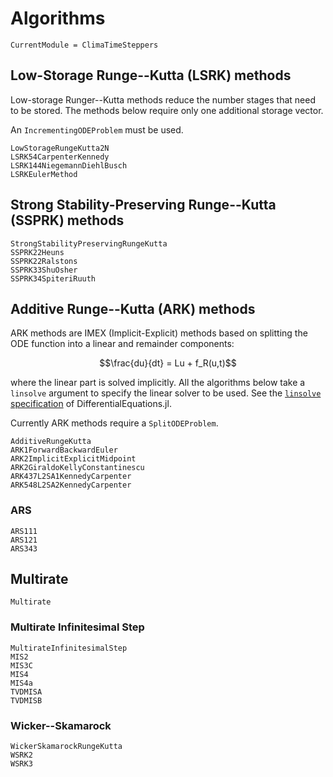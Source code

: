 # Algorithms

```@meta
CurrentModule = ClimaTimeSteppers
```

## Low-Storage Runge--Kutta (LSRK) methods

Low-storage Runger--Kutta methods reduce the number stages that need to be stored.
The methods below require only one additional storage vector.

An `IncrementingODEProblem` must be used.

```@docs
LowStorageRungeKutta2N
LSRK54CarpenterKennedy
LSRK144NiegemannDiehlBusch
LSRKEulerMethod
```

## Strong Stability-Preserving Runge--Kutta (SSPRK) methods

```@docs
StrongStabilityPreservingRungeKutta
SSPRK22Heuns
SSPRK22Ralstons
SSPRK33ShuOsher
SSPRK34SpiteriRuuth
```

## Additive Runge--Kutta (ARK) methods

ARK methods are IMEX (Implicit-Explicit) methods based on splitting the ODE function into a linear and remainder components:
```math
\frac{du}{dt} = Lu + f_R(u,t)
```
where the linear part is solved implicitly. All the algorithms below take a `linsolve` argument to specify the linear solver to be used.
See the [`linsolve` specification](https://diffeq.sciml.ai/latest/features/linear_nonlinear/) of DifferentialEquations.jl.

Currently ARK methods require a `SplitODEProblem`.

```@docs
AdditiveRungeKutta
ARK1ForwardBackwardEuler
ARK2ImplicitExplicitMidpoint
ARK2GiraldoKellyConstantinescu
ARK437L2SA1KennedyCarpenter
ARK548L2SA2KennedyCarpenter
```

### ARS

```@docs
ARS111
ARS121
ARS343
```


## Multirate

```@docs
Multirate
```

### Multirate Infinitesimal Step

```@docs
MultirateInfinitesimalStep
MIS2
MIS3C
MIS4
MIS4a
TVDMISA
TVDMISB
```

### Wicker--Skamarock

```@docs
WickerSkamarockRungeKutta
WSRK2
WSRK3
```
